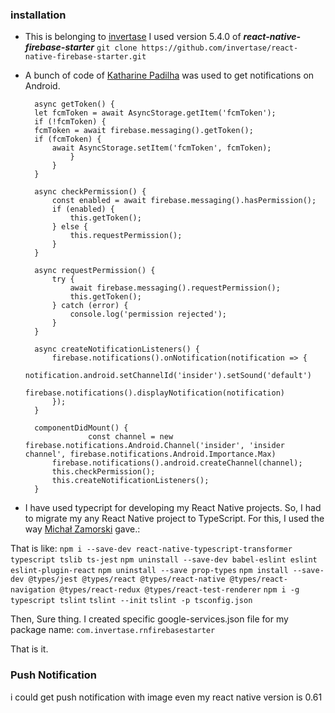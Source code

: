 ### installation

- This is belonging to [invertase](https://github.com/invertase/)
I used version 5.4.0 of ***react-native-firebase-starter***
`git clone https://github.com/invertase/react-native-firebase-starter.git`

- A bunch of code of [Katharine Padilha](https://gist.github.com/katharinepadilha/d82502b4abbe6be3a244783ff5b8652e) was  used to get notifications on Android.

		async getToken() {
    	let fcmToken = await AsyncStorage.getItem('fcmToken');
    	if (!fcmToken) {
        fcmToken = await firebase.messaging().getToken();
        if (fcmToken) {
            await AsyncStorage.setItem('fcmToken', fcmToken);
    	    	}
	    	}
		}

		async checkPermission() {
    		const enabled = await firebase.messaging().hasPermission();
    		if (enabled) {
        		this.getToken();
    		} else {
        		this.requestPermission();
    		}
		}

		async requestPermission() {
    		try {
        		await firebase.messaging().requestPermission();
        		this.getToken();
    		} catch (error) {
        		console.log('permission rejected');
    		}
		}

		async createNotificationListeners() {
    		firebase.notifications().onNotification(notification => {
        		notification.android.setChannelId('insider').setSound('default')
        		firebase.notifications().displayNotification(notification)
    		});
		}

		componentDidMount() {
    				const channel = new firebase.notifications.Android.Channel('insider', 'insider channel', firebase.notifications.Android.Importance.Max)
    		firebase.notifications().android.createChannel(channel);
    		this.checkPermission();
    		this.createNotificationListeners();
		}
		
		


- I have used typecript for developing my React Native projects. So, I had to migrate my any React Native project to TypeScript. For this, I used the way [Michał Zamorski](https://itnext.io/migrating-a-react-native-app-to-typescript-21f3a3d5ff57) gave.:

That is like:
`npm i --save-dev react-native-typescript-transformer typescript tslib ts-jest`
`npm uninstall --save-dev babel-eslint eslint eslint-plugin-react`
`npm uninstall --save prop-types`
`npm install --save-dev @types/jest @types/react @types/react-native @types/react-navigation @types/react-redux @types/react-test-renderer`
`npm i -g typescript tslint`
`tslint --init`
`tslint -p tsconfig.json`

Then, Sure thing. I created specific google-services.json file for my package name: `com.invertase.rnfirebasestarter`

That is it.

### Push Notification

i could get push notification with image even my react native version is 0.61


